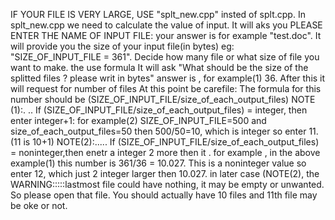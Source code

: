 IF YOUR FILE IS VERY LARGE, USE "splt_new.cpp"  insted of splt.cpp.
In splt_new.cpp we need to calculate the value of input.
It will aks you  PLEASE ENTER THE NAME OF INPUT FILE: your answer is  for example "test.doc". It will provide you the 
 size of your input file(in bytes) eg: "SIZE_OF_INPUT_FILE = 361".  Decide how many file or what size of file you want to make. the use formula
 It will ask "What should be the size of the splitted files ? please writ in bytes" answer is , for example(1) 36. After this it will request for number of files
 At this point be carefile: The formula for this number should be (SIZE_OF_INPUT_FILE/size_of_each_output_files)
 NOTE (1):. ..  If (SIZE_OF_INPUT_FILE/size_of_each_output_files) = integer,  then enter integer+1: for example(2) SIZE_OF_INPUT_FILE=500 and
 size_of_each_output_files=50 then 500/50=10, which is integer so enter 11.(11 is 10+1)
NOTE(2):..... If (SIZE_OF_INPUT_FILE/size_of_each_output_files) = noninteger,then enetr a integer 2 more then it . 
 for example , in the above example(1) this number is 361/36 = 10.027. This is a noninteger value so enter 12, which just 2 integer larger then 10.027.
 in later case (NOTE(2), the WARNING:::::lastmost file could have nothing, it may be empty or unwanted. So please open that file. You should actually have 10 files and 11th file may be oke or not.
